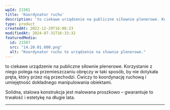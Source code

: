 ```yaml
---
wpId: 21501
title: 'Koordynator ruchu'
description: 'to ciekawe urządzenie na publiczne siłownie plenerowe. Korzystanie z niego polega na przemieszczaniu obręczy w taki sposób, by nie dotykała pręta, który przez nią przechodzi. Ćwiczy to koordynację ruchową i umiejętność dokładnego manipulowania obiektami. Solidna, stalowa konstrukcja jest malowana proszkowo – gwarantuje to trwałość i estetykę na długie lata.'
type: product
createdAt: 2022-12-29T16:08:23
modifiedAt: 2024-07-31T16:33:32
featuredMedia:
  id: 21507
  src: "14.20.01.000.png"
  alt: "Koordynator ruchu to urządzenie na słownie plenerowe."
---
```



to ciekawe urządzenie na publiczne siłownie plenerowe. Korzystanie z niego polega na przemieszczaniu obręczy w taki sposób, by nie dotykała pręta, który przez nią przechodzi. Ćwiczy to koordynację ruchową i umiejętność dokładnego manipulowania obiektami.

Solidna, stalowa konstrukcja jest malowana proszkowo – gwarantuje to trwałość i estetykę na długie lata.

* * *